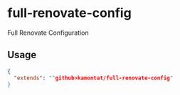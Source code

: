 # full-renovate-config
Full Renovate Configuration

## Usage

```json
{
  "extends": ""github>kamontat/full-renovate-config"
}
```

